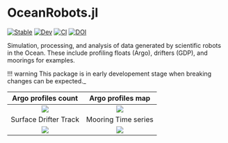 # OceanRobots.jl

[![Stable](https://img.shields.io/badge/docs-stable-blue.svg)](https://gaelforget.github.io/OceanRobots.jl/stable)
[![Dev](https://img.shields.io/badge/docs-dev-blue.svg)](https://gaelforget.github.io/OceanRobots.jl/dev)
[![CI](https://github.com/gaelforget/OceanRobots.jl/actions/workflows/ci.yml/badge.svg)](https://github.com/gaelforget/OceanRobots.jl/actions/workflows/ci.yml)
[![DOI](https://zenodo.org/badge/352859934.svg)](https://zenodo.org/badge/latestdoi/352859934)

Simulation, processing, and analysis of data generated by scientific robots in the Ocean. These include profiling floats (Argo), drifters (GDP), and moorings for examples.

!!! warning
    This package is in early developement stage when breaking changes can be expected._

Argo profiles count           |  Argo profiles map 
:------------------------------:|:---------------------------------:
![](examples/argo_per_year.png)  |  ![](examples/argo_map_2004.png)
Surface Drifter Track | Mooring Time series 
![](https://user-images.githubusercontent.com/20276764/149673826-a43e2a44-f4e5-437b-99cb-5e032228b3af.png) | ![](https://user-images.githubusercontent.com/20276764/149675305-82364bde-e3a9-4975-8fb2-fb67e17dacc5.png)
